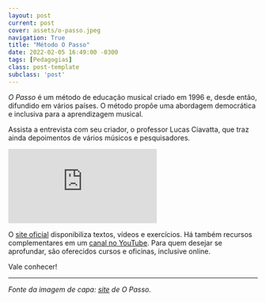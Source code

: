 ```yaml
---
layout: post
current: post
cover: assets/o-passo.jpeg
navigation: True
title: "Método O Passo"
date: 2022-02-05 16:49:00 -0300
tags: [Pedagogias]
class: post-template
subclass: 'post'
---
```


*O Passo* é um método de educação musical criado em 1996 e, desde então, difundido em vários países. O método propõe uma abordagem democrática e inclusiva para a aprendizagem musical.

Assista a entrevista com seu criador, o professor Lucas Ciavatta, que traz ainda depoimentos de vários músicos e pesquisadores.

<iframe src="https://www.youtube.com/embed/H1nVzbHtRAw" allow="autoplay; encrypted-media" frameborder="0" allowfullscreen="true"></iframe>

O [site oficial](https://www.institutodopasso.org) disponibiliza textos, vídeos e exercícios. Há também recursos complementares em um [canal no YouTube](https://www.youtube.com/user/opasso). Para quem desejar se aprofundar, são oferecidos cursos e oficinas, inclusive online.

Vale conhecer!

---
*Fonte da imagem de capa: [site](https://www.institutodopasso.org) de O Passo.*